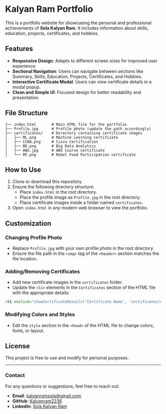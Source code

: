 # Kalyan Ram Portfolio

This is a portfolio website for showcasing the personal and professional achievements of **Sola Kalyan Ram**. It includes information about skills, education, projects, certificates, and hobbies.

## Features

- **Responsive Design**: Adapts to different screen sizes for improved user experience.
- **Sectional Navigation**: Users can navigate between sections like Summary, Skills, Education, Projects, Certificates, and Hobbies.
- **Interactive Certificate Modal**: Users can view certificate details in a modal popup.
- **Clean and Simple UI**: Focused design for better readability and presentation.

## File Structure

```plaintext
├── index.html       # Main HTML file for the portfolio
├── Profile.jpg      # Profile photo (update the path accordingly)
├── certificates/    # Directory containing certificate images
│   ├── ML.png       # Machine Learning certificate
│   ├── CCNA.png     # Cisco Certification
│   ├── BD.png       # Big Data Analytics
│   ├── AWS.jpg      # AWS Course certificate
│   └── RF.png       # Rebel Food Participation certificate
```

## How to Use

1. Clone or download this repository.
2. Ensure the following directory structure:
    - Place `index.html` in the root directory.
    - Place the profile image as `Profile.jpg` in the root directory.
    - Place certificate images inside a folder named `certificates`.
3. Open `index.html` in any modern web browser to view the portfolio.

## Customization

### Changing Profile Photo
- Replace `Profile.jpg` with your own profile photo in the root directory.
- Ensure the file path in the `<img>` tag of the `<header>` section matches the file location.

### Adding/Removing Certificates
- Add new certificate images in the `certificates` folder.
- Update the `<li>` elements in the `Certificates` section of the HTML file with the appropriate details:

```html
<li onclick="showCertificateDetails('Certificate Name', 'certificates/certificate_image.png')">Certificate Name</li>
```

### Modifying Colors and Styles
- Edit the `style` section in the `<head>` of the HTML file to change colors, fonts, or layout.


## License
This project is free to use and modify for personal purposes.

---

### Contact
For any questions or suggestions, feel free to reach out:
- **Email**: kalyanramsola@gmail.com
- **GitHub**: [Kalyanram2236](https://github.com/Kalyanram2236)
- **LinkedIn**: [Sola Kalyan Ram](https://linkedin.com/in/Sola%20Kalyan%20Ram/)
